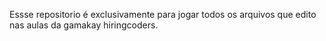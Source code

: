 Essse repositorio é exclusivamente para jogar todos os arquivos que edito nas aulas da gamakay hiringcoders.
